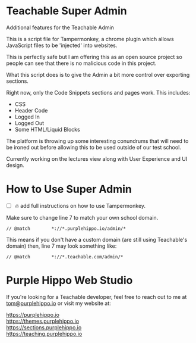 # Teachable Super Admin

Additional features for the Teachable Admin

This is a script file for Tampermonkey, a chrome plugin which allows JavaScript files to be 'injected' into websites.

This is perfectly safe but I am offering this as an open source project so people can see that there is no malicious code in this project.

What this script does is to give the Admin a bit more control over exporting sections.

Right now, only the Code Snippets sections and pages work. This includes:

* CSS
* Header Code
* Logged In
* Logged Out
* Some HTML/Liquid Blocks

The platform is throwing up some interesting conundrums that will need to be ironed out before allowing this to be used outside of our test school.

Currently working on the lectures view along with User Experience and UI design.

# How to Use Super Admin
- [ ] :fire: add full instructions on how to use Tampermonkey.

Make sure to change line 7 to match your own school domain.

```// @match        *://*.purplehippo.io/admin/*```

This means if you don't have a custom domain (are still using Teachable's domain) then, line 7 may look something like:

```// @match        *://*.teachable.com/admin/*```

# Purple Hippo Web Studio
If you're looking for a Teachable developer, feel free to reach out to me at tom@purplehippo.io or visit my website at:

https://purplehippo.io \
https://themes.purplehippo.io \
https://sections.purplehippo.io \
https://teaching.purplehippo.io
